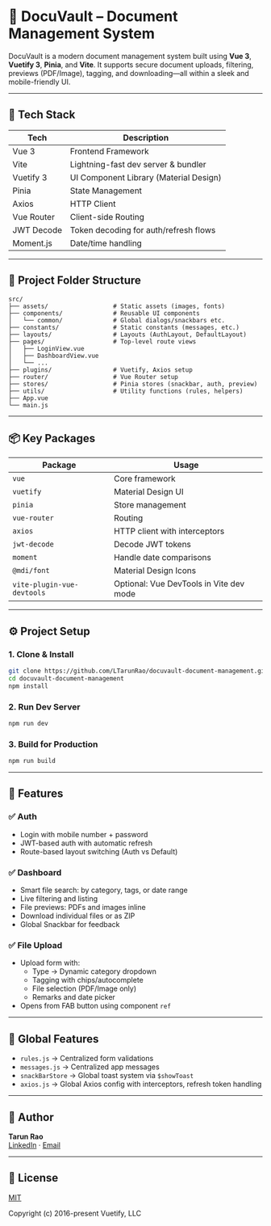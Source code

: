 
# 📁 DocuVault – Document Management System

DocuVault is a modern document management system built using **Vue 3**, **Vuetify 3**, **Pinia**, and **Vite**. It supports secure document uploads, filtering, previews (PDF/Image), tagging, and downloading—all within a sleek and mobile-friendly UI.

---

## 🚀 Tech Stack

| Tech            | Description                             |
|-----------------|-----------------------------------------|
| Vue 3           | Frontend Framework                      |
| Vite            | Lightning-fast dev server & bundler     |
| Vuetify 3       | UI Component Library (Material Design)  |
| Pinia           | State Management                        |
| Axios           | HTTP Client                             |
| Vue Router      | Client-side Routing                     |
| JWT Decode      | Token decoding for auth/refresh flows   |
| Moment.js       | Date/time handling                      |

---

## 📂 Project Folder Structure

```
src/
├── assets/                  # Static assets (images, fonts)
├── components/              # Reusable UI components
│   └── common/              # Global dialogs/snackbars etc.
├── constants/               # Static constants (messages, etc.)
├── layouts/                 # Layouts (AuthLayout, DefaultLayout)
├── pages/                   # Top-level route views
│   ├── LoginView.vue
│   ├── DashboardView.vue
│   └── ...
├── plugins/                 # Vuetify, Axios setup
├── router/                  # Vue Router setup
├── stores/                  # Pinia stores (snackbar, auth, preview)
├── utils/                   # Utility functions (rules, helpers)
├── App.vue
└── main.js
```

---

## 📦 Key Packages

| Package                | Usage                                        |
|------------------------|----------------------------------------------|
| `vue`                  | Core framework                               |
| `vuetify`              | Material Design UI                           |
| `pinia`                | Store management                             |
| `vue-router`           | Routing                                      |
| `axios`                | HTTP client with interceptors                |
| `jwt-decode`           | Decode JWT tokens                            |
| `moment`               | Handle date comparisons                      |
| `@mdi/font`            | Material Design Icons                        |
| `vite-plugin-vue-devtools` | Optional: Vue DevTools in Vite dev mode  |

---

## ⚙️ Project Setup

### 1. Clone & Install

```bash
git clone https://github.com/LTarunRao/docuvault-document-management.git
cd docuvault-document-management
npm install
```

### 2. Run Dev Server

```bash
npm run dev
```

### 3. Build for Production

```bash
npm run build
```

---

## 🧩 Features

### ✅ Auth
- Login with mobile number + password
- JWT-based auth with automatic refresh
- Route-based layout switching (Auth vs Default)

### ✅ Dashboard
- Smart file search: by category, tags, or date range
- Live filtering and listing
- File previews: PDFs and images inline
- Download individual files or as ZIP
- Global Snackbar for feedback

### ✅ File Upload
- Upload form with:
  - Type → Dynamic category dropdown
  - Tagging with chips/autocomplete
  - File selection (PDF/Image only)
  - Remarks and date picker
- Opens from FAB button using component `ref`

---

## 📌 Global Features

- `rules.js` → Centralized form validations
- `messages.js` → Centralized app messages
- `snackBarStore` → Global toast system via `$showToast`
- `axios.js` → Global Axios config with interceptors, refresh token handling

---

## 🧠 Author

**Tarun Rao**  
[LinkedIn](https://linkedin.com/in/l-tarun-rao) · [Email](mailto:l.tarun.rao1@gmail.com)

---

## 📑 License
[MIT](http://opensource.org/licenses/MIT)

Copyright (c) 2016-present Vuetify, LLC
